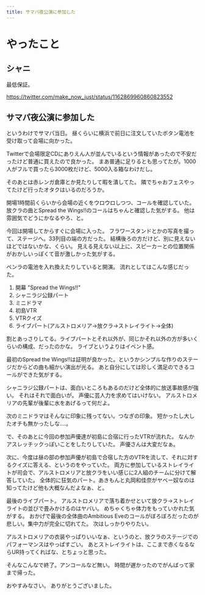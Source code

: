 ```yaml
---
title: サマパ夜公演に参加した
---
```


# やったこと

## シャニ

最低保証。

https://twitter.com/make_now_just/status/1162869960860823552

## サマパ夜公演に参加した

というわけでサマパ当日。
昼くらいに横浜で前日に注文していたボタン電池を受け取って会場に向かった。

Twitterで会場限定CDにありえん人が並んでいるという情報があったので不安だったけど普通に買えたので良かった。
まあ普通に足りるとも思ってたが。1000人がフルで買ったら3000枚だけど、5000入る箱なわけだし。

そのあとは赤レンガ倉庫とか見たりして暇を潰してた。
隣でちゃおフェスやってたけど行ったオタクはいるのだろうか。

開場1時間前くらいから会場の近くをウロウロしつつ、コールを確認していた。
放クラの曲とSpread the Wings!!のコールはちゃんと確認した気がする。
他は雰囲気でどうにかなるやろ、と。

今回は開場してからすぐに会場に入った。
フラワースタンドとかの写真を撮って、ステージへ。33列目の端の方だった。
結構後ろの方だけど、別に見えないほどではないかな、くらい。
見える見えない以上に、スピーカーとの位置関係がおかしいっぽくて音が激しかった気がする。

ペンラの電池を入れ換えたりしていると開演。
流れとしてはこんな感じだった。

1. 開幕 "Spread the Wings!!"
2. シャニラジ公録パート
3. ミニドラマ
4. 初島VTR
5. VTRクイズ
6. ライブパート(アルストロメリア→放クラ→ストレイライト→全体)

割とあっさりしてる。ライブパートとそれ以外が、同じかそれ以外の方が多いくらいの構成、だったのかな。
ライブというよりはイベント感。

最初のSpread the Wings!!は証明が良かった。というかシンプルな作りのステージだからどの曲も細かい演出が光る。
あと自分にしては珍しく満足のできるコールができた気がする。

シャニラジ公録パートは、面白いところもあるのだけど全体的に放送事故感が強い。
それはそれで面白いが。
声優に芸人力を求めてはいけない。
アルストロメリアの先輩が後輩に水をあげるって何だよ。

次のミニドラマはそんなに印象に残ってない。つなぎの印象。
短かったし大したオチも無かったしな‥‥。

で、そのあとに今回の参加声優達が初島に合宿に行ったVTRが流れた。
なんかアスレッチックっぽいことをしたりしていた。
声優さんは大変だなぁ。

次に、今度は昼の部の参加声優が初島で合宿した方のVTRを流して、それに対するクイズに答える、というのをやっていた。
両方に参加しているストレイライトが司会で、アルストロメリアと放クラをいい感じに2人組のチームに分けて解答していた。
全体的に狂気のパート。あきもんと丸岡和佳奈がヤベー奴なのは知ってたけど他も大概なんだよなぁ、と。

最後のライブパート。
アルストロメリアで落ち着かせといて放クラ→ストレイライトの並びで畳みかけるのはヤバい。
めちゃくちゃ体力をもっていかれた気がする。
おかげで最後の全体曲のAmbitious Eveのコールがぼろぼろだったのが悲しい。集中力が完全に切れてた。
次はしっかりやりたい。

アルストロメリアの衣装やっぱりいいなぁ、というのと、放クラのステージでのパフォーマンスはやっぱすごい。
あとストレイライトは、ここまで赤くなるならUR持ってくればな、とちょっと思った。

そんなこんなで終了。アンコールなど無い。
時間が遅かったのでがんばって家まで帰った。

おやすみなさい。
ありがとうございました。
